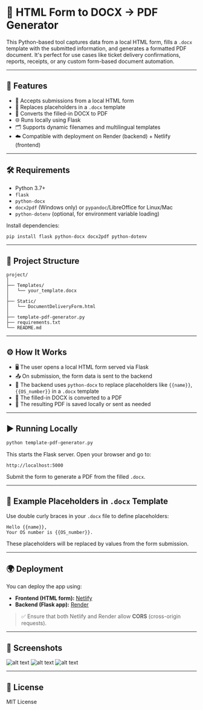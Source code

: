 # 📝 HTML Form to DOCX → PDF Generator

This Python-based tool captures data from a local HTML form, fills a `.docx` template with the submitted information, and generates a formatted PDF document. It's perfect for use cases like ticket delivery confirmations, reports, receipts, or any custom form-based document automation.

---

## 🚀 Features

- 🧾 Accepts submissions from a local HTML form  
- 📄 Replaces placeholders in a `.docx` template  
- 📑 Converts the filled-in DOCX to PDF  
- 🌐 Runs locally using Flask  
- 🗂️ Supports dynamic filenames and multilingual templates  
- ☁️ Compatible with deployment on Render (backend) + Netlify (frontend)

---

## 🛠️ Requirements

- Python 3.7+
- `flask`
- `python-docx`
- `docx2pdf` (Windows only) or `pypandoc`/LibreOffice for Linux/Mac
- `python-dotenv` (optional, for environment variable loading)

Install dependencies:

```bash
pip install flask python-docx docx2pdf python-dotenv
```

---

## 📁 Project Structure

```
project/
│
├── Templates/
│   └── your_template.docx
│
├── Static/
│   └── DocumentDeliveryForm.html
│
├── template-pdf-generator.py
├── requirements.txt
└── README.md
```

---

## ⚙️ How It Works

- 🖥️ The user opens a local HTML form served via Flask  
- 📤 On submission, the form data is sent to the backend  
- 🧩 The backend uses `python-docx` to replace placeholders like `{{name}}`, `{{OS_number}}` in a `.docx` template  
- 📄 The filled-in DOCX is converted to a PDF  
- 💾 The resulting PDF is saved locally or sent as needed  

---

## ▶️ Running Locally

```bash
python template-pdf-generator.py
```

This starts the Flask server. Open your browser and go to:

```
http://localhost:5000
```

Submit the form to generate a PDF from the filled `.docx`.

---

## 🧪 Example Placeholders in `.docx` Template

Use double curly braces in your `.docx` file to define placeholders:

```
Hello {{name}},
Your OS number is {{OS_number}}.
```

These placeholders will be replaced by values from the form submission.

---

## 🌍 Deployment

You can deploy the app using:

- **Frontend (HTML form):** [Netlify](https://www.netlify.com/)
- **Backend (Flask app):** [Render](https://render.com/)

> ✅ Ensure that both Netlify and Render allow **CORS** (cross-origin requests).

---

## 📃 Screenshots

![alt text](image.png)
![alt text](image-1.png)
![alt text](image-2.png)

---

## 📃 License

MIT License
